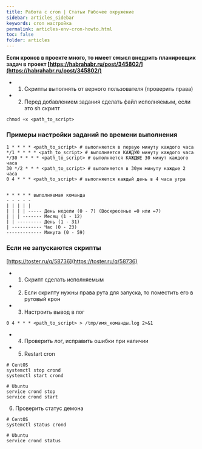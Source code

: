 ```yaml
---
title: Работа с cron | Статьи Рабочее окружение
sidebar: articles_sidebar
keywords: cron настройка
permalink: articles-env-cron-howto.html
toc: false
folder: articles
---
```


**Если кронов в проекте много, то имеет смысл внедрить планировщик задач в проект [https://habrahabr.ru/post/345802/](https://habrahabr.ru/post/345802/)**

* 1) Скрипты выполнять от верного пользователя (проверить права)

* 2) Перед добавлением задания сделать файл исполняемым, если это sh скрипт

```
chmod +x <path_to_script>
```

### Примеры настройки заданий по времени выполнения

```
1 * * * * <path_to_script> # выполняется в первую минуту каждого часа
*/1 * * * * <path_to_script> # выполняется КАЖДУЮ минуту каждого часа
*/30 * * * * <path_to_script> # выполняется КАЖДЫЕ 30 минут каждого часа
30 */2 * * * <path_to_script> # выполняется в 30ую минуту каждые 2 часа
0 4 * * * <path_to_script> # выполняется каждый день в 4 часа утра


* * * * * выполняемая команда
- - - - -
| | | | |
| | | | ----- День недели (0 - 7) (Воскресенье =0 или =7)
| | | ------- Месяц (1 - 12)
| | --------- День (1 - 31)
| ----------- Час (0 - 23)
------------- Минута (0 - 59)
```

### Если не запускаются скрипты

[https://toster.ru/q/58736](https://toster.ru/q/58736)

* 1) Скрипт сделать исполняемым

* 2) Если скрипту нужны права рута для запуска, то поместить его в рутовый крон

* 3) Настроить вывод в лог

```
0 4 * * * <path_to_script> > /tmp/имя_команды.log 2>&1
```

* 4) Проверить лог, исправить ошибки при наличии

* 5) Restart cron

```
# CentOS
systemctl stop crond
systemctl start crond

# Ubuntu
service crond stop
service crond start
```

6) Проверить статус демона

```
# CentOS
systemctl status crond

# Ubuntu
service crond status
```
